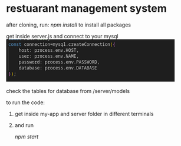 # restuarant management system

after cloning, run:
*npm install*
to install all packages


get inside server.js and connect to your mysql 
![my_sql](./pic1.png)

check the tables for database from /server/models

to run the code:
1. get inside my-app and server folder in different terminals
2. and run
   
    *npm start*




